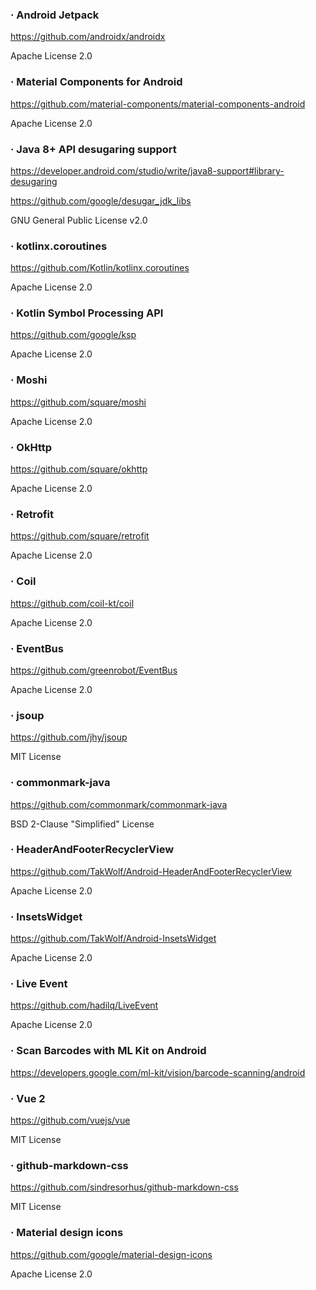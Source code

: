 ### · Android Jetpack

https://github.com/androidx/androidx

Apache License 2.0

### · Material Components for Android

https://github.com/material-components/material-components-android

Apache License 2.0

### · Java 8+ API desugaring support

https://developer.android.com/studio/write/java8-support#library-desugaring

https://github.com/google/desugar_jdk_libs

GNU General Public License v2.0

### · kotlinx.coroutines

https://github.com/Kotlin/kotlinx.coroutines

Apache License 2.0

### · Kotlin Symbol Processing API

https://github.com/google/ksp

Apache License 2.0

### · Moshi

https://github.com/square/moshi

Apache License 2.0

### · OkHttp

https://github.com/square/okhttp

Apache License 2.0

### · Retrofit

https://github.com/square/retrofit

Apache License 2.0

### · Coil

https://github.com/coil-kt/coil

Apache License 2.0

### · EventBus

https://github.com/greenrobot/EventBus

Apache License 2.0

### · jsoup

https://github.com/jhy/jsoup

MIT License

### · commonmark-java

https://github.com/commonmark/commonmark-java

BSD 2-Clause "Simplified" License

### · HeaderAndFooterRecyclerView

https://github.com/TakWolf/Android-HeaderAndFooterRecyclerView

Apache License 2.0

### · InsetsWidget

https://github.com/TakWolf/Android-InsetsWidget

Apache License 2.0

### · Live Event

https://github.com/hadilq/LiveEvent

Apache License 2.0

### · Scan Barcodes with ML Kit on Android

https://developers.google.com/ml-kit/vision/barcode-scanning/android

### · Vue 2

https://github.com/vuejs/vue

MIT License

### · github-markdown-css

https://github.com/sindresorhus/github-markdown-css

MIT License

### · Material design icons

https://github.com/google/material-design-icons

Apache License 2.0
